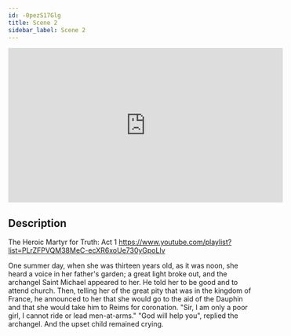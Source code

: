 ```yaml
---
id: -0pezS17Glg
title: Scene 2
sidebar_label: Scene 2
---
```


<iframe
  width="560"
  height="315"
  src="https://www.youtube.com/embed/-0pezS17Glg"
  title="YouTube video player"
  frameborder="0"
  allow="accelerometer; autoplay; clipboard-write; encrypted-media; gyroscope; picture-in-picture; web-share"
  referrerpolicy="strict-origin-when-cross-origin"
  allowfullscreen
></iframe>

## Description

The Heroic Martyr for Truth: Act 1 
https://www.youtube.com/playlist?list=PLrZFPVQM38MeC-ecXR6xoUe730yGpoLlv 

One summer day, when she was thirteen years old, as it was noon, she heard a voice in her father's garden; a great light broke out, and the archangel Saint Michael appeared to her. He told her to be good and to attend church. Then, telling her of the great pity that was in the kingdom of France, he announced to her that she would go to the aid of the Dauphin and that she would take him to Reims for coronation.
"Sir, I am only a poor girl, I cannot ride or lead men-at-arms."
"God will help you", replied the archangel.
And the upset child remained crying.
